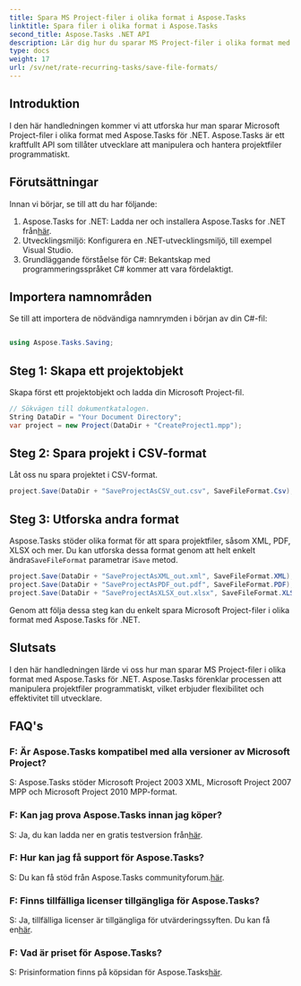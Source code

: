 ```yaml
---
title: Spara MS Project-filer i olika format i Aspose.Tasks
linktitle: Spara filer i olika format i Aspose.Tasks
second_title: Aspose.Tasks .NET API
description: Lär dig hur du sparar MS Project-filer i olika format med Aspose.Tasks för .NET. Enkla steg för effektiv projektledning.
type: docs
weight: 17
url: /sv/net/rate-recurring-tasks/save-file-formats/
---
```

## Introduktion
I den här handledningen kommer vi att utforska hur man sparar Microsoft Project-filer i olika format med Aspose.Tasks för .NET. Aspose.Tasks är ett kraftfullt API som tillåter utvecklare att manipulera och hantera projektfiler programmatiskt.
## Förutsättningar
Innan vi börjar, se till att du har följande:
1.  Aspose.Tasks for .NET: Ladda ner och installera Aspose.Tasks for .NET från[här](https://releases.aspose.com/tasks/net/).
2. Utvecklingsmiljö: Konfigurera en .NET-utvecklingsmiljö, till exempel Visual Studio.
3. Grundläggande förståelse för C#: Bekantskap med programmeringsspråket C# kommer att vara fördelaktigt.

## Importera namnområden
Se till att importera de nödvändiga namnrymden i början av din C#-fil:
```csharp

using Aspose.Tasks.Saving;
```
## Steg 1: Skapa ett projektobjekt
Skapa först ett projektobjekt och ladda din Microsoft Project-fil.
```csharp
// Sökvägen till dokumentkatalogen.
String DataDir = "Your Document Directory";
var project = new Project(DataDir + "CreateProject1.mpp");
```
## Steg 2: Spara projekt i CSV-format
Låt oss nu spara projektet i CSV-format. 
```csharp
project.Save(DataDir + "SaveProjectAsCSV_out.csv", SaveFileFormat.Csv);
```
## Steg 3: Utforska andra format
 Aspose.Tasks stöder olika format för att spara projektfiler, såsom XML, PDF, XLSX och mer. Du kan utforska dessa format genom att helt enkelt ändra`SaveFileFormat` parametrar i`Save` metod.
```csharp
project.Save(DataDir + "SaveProjectAsXML_out.xml", SaveFileFormat.XML);
project.Save(DataDir + "SaveProjectAsPDF_out.pdf", SaveFileFormat.PDF);
project.Save(DataDir + "SaveProjectAsXLSX_out.xlsx", SaveFileFormat.XLSX);
```
Genom att följa dessa steg kan du enkelt spara Microsoft Project-filer i olika format med Aspose.Tasks för .NET.

## Slutsats
I den här handledningen lärde vi oss hur man sparar MS Project-filer i olika format med Aspose.Tasks för .NET. Aspose.Tasks förenklar processen att manipulera projektfiler programmatiskt, vilket erbjuder flexibilitet och effektivitet till utvecklare.
## FAQ's
### F: Är Aspose.Tasks kompatibel med alla versioner av Microsoft Project?
S: Aspose.Tasks stöder Microsoft Project 2003 XML, Microsoft Project 2007 MPP och Microsoft Project 2010 MPP-format.
### F: Kan jag prova Aspose.Tasks innan jag köper?
 S: Ja, du kan ladda ner en gratis testversion från[här](https://releases.aspose.com/).
### F: Hur kan jag få support för Aspose.Tasks?
 S: Du kan få stöd från Aspose.Tasks communityforum.[här](https://forum.aspose.com/c/tasks/15).
### F: Finns tillfälliga licenser tillgängliga för Aspose.Tasks?
 S: Ja, tillfälliga licenser är tillgängliga för utvärderingssyften. Du kan få en[här](https://purchase.aspose.com/temporary-license/).
### F: Vad är priset för Aspose.Tasks?
 S: Prisinformation finns på köpsidan för Aspose.Tasks[här](https://purchase.aspose.com/buy).
